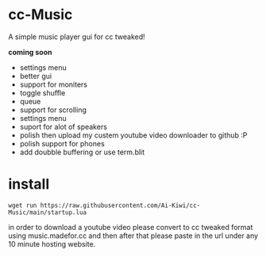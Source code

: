 # cc-Music
A simple music player gui for cc tweaked!
  
    
    
    
**coming soon**
 - settings menu
 - better gui
 - support for moniters
 - toggle shuffle
 - queue
 - support for scrolling
 - settings menu
 - suport for alot of speakers
 - polish then upload my custem youtube video downloader to github :P
 - polish support for phones
 - add doubble buffering or use term.blit


# install

```
wget run https://raw.githubusercontent.com/Ai-Kiwi/cc-Music/main/startup.lua
```    
in order to download a youtube video please convert to cc tweaked format using music.madefor.cc and then after that please paste in the url under any 10 minute hosting website.
